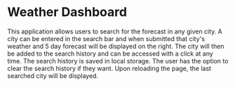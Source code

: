 # Weather Dashboard

This application allows users to search for the forecast in any given city. A city can be entered in the search bar and when submitted that city's weather and 5 day forecast will be displayed on the right. The city will then be added to the search history and can be accessed with a click at any time. The search history is saved in local storage. The user has the option to clear the search history if they want. Upon reloading the page, the last searched city will be displayed.

